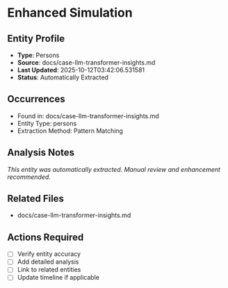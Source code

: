 # Enhanced Simulation

## Entity Profile
- **Type**: Persons
- **Source**: docs/case-llm-transformer-insights.md
- **Last Updated**: 2025-10-12T03:42:06.531581
- **Status**: Automatically Extracted

## Occurrences
- Found in: docs/case-llm-transformer-insights.md
- Entity Type: persons
- Extraction Method: Pattern Matching

## Analysis Notes
*This entity was automatically extracted. Manual review and enhancement recommended.*

## Related Files
- docs/case-llm-transformer-insights.md

## Actions Required
- [ ] Verify entity accuracy
- [ ] Add detailed analysis
- [ ] Link to related entities
- [ ] Update timeline if applicable
